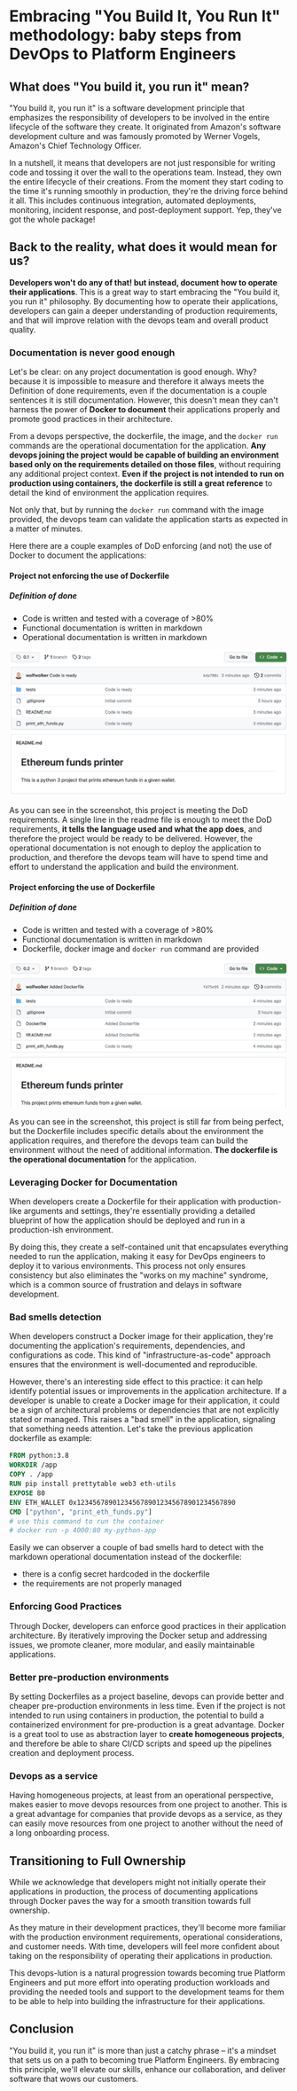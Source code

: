 # Embracing "You Build It, You Run It" methodology: baby steps from DevOps to Platform Engineers

## What does "You build it, you run it" mean?

"You build it, you run it" is a software development principle that emphasizes the responsibility of developers to be involved in the entire lifecycle of the software they create. It originated from Amazon's software development culture and was famously promoted by Werner Vogels, Amazon's Chief Technology Officer.

In a nutshell, it means that developers are not just responsible for writing code and tossing it over the wall to the operations team. Instead, they own the entire lifecycle of their creations. From the moment they start coding to the time it's running smoothly in production, they're the driving force behind it all. This includes continuous integration, automated deployments, monitoring, incident response, and post-deployment support. Yep, they've got the whole package!

## Back to the reality, what does it would mean for us?

**Developers won't do any of that! but instead, document how to operate their applications**. This is a great way to start embracing the "You build it, you run it" philosophy. By documenting how to operate their applications, developers can gain a deeper understanding of production requirements, and that will improve relation with the devops team and overall product quality.

### Documentation is never good enough

Let's be clear: on any project documentation is good enough. Why? because it is impossible to measure and therefore it always meets the Definition of done requirements, even if the documentation is a couple sentences it is still documentation. However, this doesn't mean they can't harness the power of **Docker to document** their applications properly and promote good practices in their architecture.

From a devops perspective, the dockerfile, the image, and the `docker run` commands are the operational documentation for the application. **Any devops joining the project would be capable of building an environment based only on the requirements detailed on those files**, without requiring any additional project context. **Even if the project is not intended to run on production using containers, the dockerfile is still a great reference** to detail the kind of environment the application requires.

Not only that, but by running the `docker run` command with the image provided, the devops team can validate the application starts as expected in a matter of minutes.

Here there are a couple examples of DoD enforcing (and not) the use of Docker to document the applications:

#### Project not enforcing the use of Dockerfile

##### Definition of done

- Code is written and tested with a coverage of >80%
- Functional documentation is written in markdown
- Operational documentation is written in markdown

![without](img/without.png)

As you can see in the screenshot, this project is meeting the DoD requirements. A single line in the readme file is enough to meet the DoD requirements, **it tells the language used and what the app does**, and therefore the project would be ready to be delivered. However, the operational documentation is not enough to deploy the application to production, and therefore the devops team will have to spend time and effort to understand the application and build the environment.

#### Project enforcing the use of Dockerfile

##### Definition of done

- Code is written and tested with a coverage of >80%
- Functional documentation is written in markdown
- Dockerfile, docker image and `docker run` command are provided

![with](img/with.png)

As you can see in the screenshot, this project is still far from being perfect, but the Dockerfile includes specific details about the environment the application requires, and therefore the devops team can build the environment without the need of additional information. **The dockerfile is the operational documentation** for the application.

### Leveraging Docker for Documentation

When developers create a Dockerfile for their application with production-like arguments and settings, they're essentially providing a detailed blueprint of how the application should be deployed and run in a production-ish environment.

By doing this, they create a self-contained unit that encapsulates everything needed to run the application, making it easy for DevOps engineers to deploy it to various environments. This process not only ensures consistency but also eliminates the "works on my machine" syndrome, which is a common source of frustration and delays in software development.

### Bad smells detection

When developers construct a Docker image for their application, they're documenting the application's requirements, dependencies, and configurations as code. This kind of "infrastructure-as-code" approach ensures that the environment is well-documented and reproducible.

However, there's an interesting side effect to this practice: it can help identify potential issues or improvements in the application architecture. If a developer is unable to create a Docker image for their application, it could be a sign of architectural problems or dependencies that are not explicitly stated or managed. This raises a "bad smell" in the application, signaling that something needs attention. Let's take the previous application dockerfile as example:

```Dockerfile
FROM python:3.8
WORKDIR /app
COPY . /app
RUN pip install prettytable web3 eth-utils
EXPOSE 80
ENV ETH_WALLET 0x1234567890123456789012345678901234567890
CMD ["python", "print_eth_funds.py"]
# use this command to run the container
# docker run -p 4000:80 my-python-app 
```

Easily we can observer a couple of bad smells hard to detect with the markdown operational documentation instead of the dockerfile:

- there is a config secret hardcoded in the dockerfile
- the requirements are not properly managed

### Enforcing Good Practices

Through Docker, developers can enforce good practices in their application architecture. By iteratively improving the Docker setup and addressing issues, we promote cleaner, more modular, and easily maintainable applications.

### Better pre-production environments

By setting Dockerfiles as a project baseline, devops can provide better and cheaper pre-production environments in less time. Even if the project is not intended to run using containers in production, the potential to build a containerized environment for pre-production is a great advantage. Docker is a great tool to use as abstraction layer to **create homogeneous projects**, and therefore be able to share CI/CD scripts and speed up the pipelines creation and deployment process.

### Devops as a service

Having homogeneous projects, at least from an operational perspective, makes easier to move devops resources from one project to another. This is a great advantage for companies that provide devops as a service, as they can easily move resources from one project to another without the need of a long onboarding process.

## Transitioning to Full Ownership

While we acknowledge that developers might not initially operate their applications in production, the process of documenting applications through Docker paves the way for a smooth transition towards full ownership.

As they mature in their development practices, they'll become more familiar with the production environment requirements, operational considerations, and customer needs. With time, developers will feel more confident about taking on the responsibility of operating their applications in production.

This devops-lution is a natural progression towards becoming true Platform Engineers and put more effort into operating production workloads and providing the needed tools and support to the development teams for them to be able to help into building the infrastructure for their applications.

## Conclusion

"You build it, you run it" is more than just a catchy phrase – it's a mindset that sets us on a path to becoming true Platform Engineers. By embracing this principle, we'll elevate our skills, enhance our collaboration, and deliver software that wows our customers.
